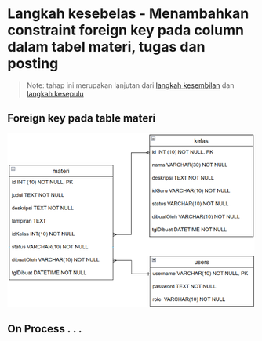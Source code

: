 # Langkah kesebelas - Menambahkan constraint foreign key pada column dalam tabel materi, tugas dan posting

> Note: tahap ini merupakan lanjutan dari [langkah kesembilan](/steps/langkah9.md) dan [langkah kesepulu](/steps/langkah10.md)

## Foreign key pada table materi

![Relasi antar table materi, guru dan users](/images/image15.png)

## On Process . . .